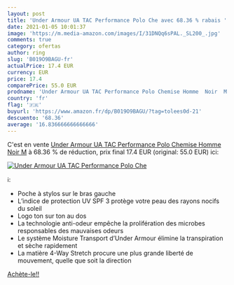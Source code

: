 ```yaml
---
layout: post
title: 'Under Armour UA TAC Performance Polo Che avec 68.36 % rabais '
date: 2021-01-05 10:01:37
image: 'https://m.media-amazon.com/images/I/31DNQq6sPAL._SL200_.jpg'
comments: true
category: ofertas
author: ring
slug: 'B019O9BAGU-fr'
actualPrice: 17.4 EUR
currency: EUR
price: 17.4
comparePrice: 55.0 EUR
prodname: 'Under Armour UA TAC Performance Polo Chemise Homme  Noir  M'
country: 'fr'
flag: '🇫🇷'
buyurl: 'https://www.amazon.fr/dp/B019O9BAGU/?tag=tolees0d-21'
descuento: '68.36'
average: '16.836666666666666'
---
```


C'est en vente [Under Armour UA TAC Performance Polo Chemise Homme  Noir  M](https://www.amazon.fr/dp/B019O9BAGU/?tag=tolees0d-21)  à  68.36 % de réduction, prix final  17.4 EUR (original: 55.0 EUR) ici:

[![Under Armour UA TAC Performance Polo Che](https://m.media-amazon.com/images/I/31DNQq6sPAL._SL200_.jpg)](https://www.amazon.fr/dp/B019O9BAGU/?tag=tolees0d-21)

ℹ️:

- Poche à stylos sur le bras gauche
- L’indice de protection UV SPF 3 protège votre peau des rayons nocifs du soleil
- Logo ton sur ton au dos
- La technologie anti-odeur empêche la prolifération des microbes responsables des mauvaises odeurs
- Le système Moisture Transport d’Under Armour élimine la transpiration et sèche rapidement
- La matière 4-Way Stretch procure une plus grande liberté de mouvement, quelle que soit la direction

[Achète-le!!](https://www.amazon.fr/dp/B019O9BAGU/?tag=tolees0d-21)

